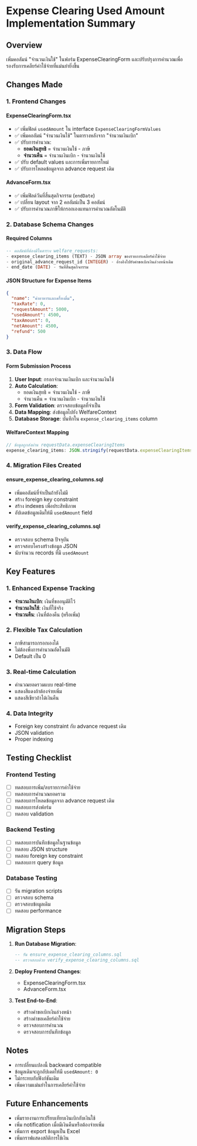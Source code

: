 # Expense Clearing Used Amount Implementation Summary

## Overview
เพิ่มคอลัมน์ "จำนวนเงินใช้" ในฟอร์ม ExpenseClearingForm และปรับปรุงการคำนวณเพื่อรองรับการเคลียร์ค่าใช้จ่ายที่แม่นยำยิ่งขึ้น

## Changes Made

### 1. Frontend Changes

#### ExpenseClearingForm.tsx
- ✅ เพิ่มฟิลด์ `usedAmount` ใน interface `ExpenseClearingFormValues`
- ✅ เพิ่มคอลัมน์ "จำนวนเงินใช้" ในตารางหลังจาก "จำนวนเงินเบิก"
- ✅ ปรับการคำนวณ:
  - **ยอดเงินสุทธิ** = จำนวนเงินใช้ - ภาษี
  - **จำนวนคืน** = จำนวนเงินเบิก - จำนวนเงินใช้
- ✅ ปรับ default values และการเพิ่มรายการใหม่
- ✅ ปรับการโหลดข้อมูลจาก advance request เดิม

#### AdvanceForm.tsx
- ✅ เพิ่มฟิลด์วันที่สิ้นสุดกิจกรรม (`endDate`)
- ✅ เปลี่ยน layout จาก 2 คอลัมน์เป็น 3 คอลัมน์
- ✅ ปรับการคำนวณภาษีให้กรอกเองแทนการคำนวณอัตโนมัติ

### 2. Database Schema Changes

#### Required Columns
```sql
-- คอลัมน์ที่ต้องมีในตาราง welfare_requests:
- expense_clearing_items (TEXT) - JSON array ของรายการเคลียร์ค่าใช้จ่าย
- original_advance_request_id (INTEGER) - อ้างอิงไปยังคำขอเบิกเงินล่วงหน้าเดิม
- end_date (DATE) - วันที่สิ้นสุดกิจกรรม
```

#### JSON Structure for Expense Items
```json
{
  "name": "ค่าอาหารและเครื่องดื่ม",
  "taxRate": 0,
  "requestAmount": 5000,
  "usedAmount": 4500,
  "taxAmount": 0,
  "netAmount": 4500,
  "refund": 500
}
```

### 3. Data Flow

#### Form Submission Process
1. **User Input**: กรอกจำนวนเงินเบิก และจำนวนเงินใช้
2. **Auto Calculation**: 
   - ยอดเงินสุทธิ = จำนวนเงินใช้ - ภาษี
   - จำนวนคืน = จำนวนเงินเบิก - จำนวนเงินใช้
3. **Form Validation**: ตรวจสอบข้อมูลที่จำเป็น
4. **Data Mapping**: ส่งข้อมูลไปยัง WelfareContext
5. **Database Storage**: บันทึกใน `expense_clearing_items` column

#### WelfareContext Mapping
```typescript
// ข้อมูลถูกส่งผ่าน requestData.expenseClearingItems
expense_clearing_items: JSON.stringify(requestData.expenseClearingItems)
```

### 4. Migration Files Created

#### ensure_expense_clearing_columns.sql
- เพิ่มคอลัมน์ที่จำเป็นถ้ายังไม่มี
- สร้าง foreign key constraint
- สร้าง indexes เพื่อประสิทธิภาพ
- อัปเดตข้อมูลเดิมให้มี `usedAmount` field

#### verify_expense_clearing_columns.sql
- ตรวจสอบ schema ปัจจุบัน
- ตรวจสอบโครงสร้างข้อมูล JSON
- นับจำนวน records ที่มี `usedAmount`

## Key Features

### 1. Enhanced Expense Tracking
- **จำนวนเงินเบิก**: เงินที่ขออนุมัติไว้
- **จำนวนเงินใช้**: เงินที่ใช้จริง
- **จำนวนคืน**: เงินที่ต้องคืน (หรือเพิ่ม)

### 2. Flexible Tax Calculation
- ภาษีสามารถกรอกเองได้
- ไม่ต้องพึ่งการคำนวณอัตโนมัติ
- Default เป็น 0

### 3. Real-time Calculation
- คำนวณยอดรวมแบบ real-time
- แสดงสีแดงถ้าต้องจ่ายเพิ่ม
- แสดงสีเขียวถ้าได้เงินคืน

### 4. Data Integrity
- Foreign key constraint กับ advance request เดิม
- JSON validation
- Proper indexing

## Testing Checklist

### Frontend Testing
- [ ] ทดสอบการเพิ่ม/ลบรายการค่าใช้จ่าย
- [ ] ทดสอบการคำนวณยอดรวม
- [ ] ทดสอบการโหลดข้อมูลจาก advance request เดิม
- [ ] ทดสอบการส่งฟอร์ม
- [ ] ทดสอบ validation

### Backend Testing
- [ ] ทดสอบการบันทึกข้อมูลในฐานข้อมูล
- [ ] ทดสอบ JSON structure
- [ ] ทดสอบ foreign key constraint
- [ ] ทดสอบการ query ข้อมูล

### Database Testing
- [ ] รัน migration scripts
- [ ] ตรวจสอบ schema
- [ ] ตรวจสอบข้อมูลเดิม
- [ ] ทดสอบ performance

## Migration Steps

1. **Run Database Migration**:
   ```sql
   -- รัน ensure_expense_clearing_columns.sql
   -- ตรวจสอบด้วย verify_expense_clearing_columns.sql
   ```

2. **Deploy Frontend Changes**:
   - ExpenseClearingForm.tsx
   - AdvanceForm.tsx

3. **Test End-to-End**:
   - สร้างคำขอเบิกเงินล่วงหน้า
   - สร้างคำขอเคลียร์ค่าใช้จ่าย
   - ตรวจสอบการคำนวณ
   - ตรวจสอบการบันทึกข้อมูล

## Notes

- การเปลี่ยนแปลงนี้ backward compatible
- ข้อมูลเดิมจะถูกอัปเดตให้มี `usedAmount: 0`
- ไม่กระทบกับฟังก์ชันเดิม
- เพิ่มความแม่นยำในการเคลียร์ค่าใช้จ่าย

## Future Enhancements

- เพิ่มรายงานการเปรียบเทียบเงินเบิกกับเงินใช้
- เพิ่ม notification เมื่อมีเงินคืนหรือต้องจ่ายเพิ่ม
- เพิ่มการ export ข้อมูลเป็น Excel
- เพิ่มกราฟแสดงสถิติการใช้เงิน